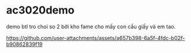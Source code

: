 # ac3020demo
demo btl tro choi so 2 bởi kho fame cho mấy con cầu giấy và em tao.
<br>


https://github.com/user-attachments/assets/a657b398-6a5f-4fdc-b02f-b90862839f19

